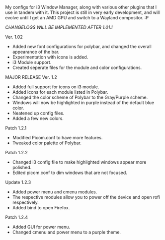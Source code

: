 My configs for i3 Window Manager, along with various other plugins that I use in tandem with it.
This project is still in very early development, and will evolve until I get an AMD GPU and switch to a Wayland compositor. :P

*CHANGELOGS WILL BE IMPLEMENTED AFTER 1.01.1*

Ver. 1.02
- Added new font configurations for polybar, and changed the overall appearance of the bar.
- Experimentation with icons is added.
- i3 Module support.
- Created seperate files for the module and color configurations.

MAJOR RELEASE Ver. 1.2
- Added full support for icons on i3 module.
- Added icons for each module listed in Polybar.
- Changed the color scheme of Polybar to the Gray/Purple scheme.
- Windows will now be highlighted in purple instead of the default blue color.
- Neatened up config files.
- Added a few new colors.

Patch 1.2.1
- Modified Picom.conf to have more features.
- Tweaked color palette of Polybar.

Patch 1.2.2
- Changed i3 config file to make highlighted windows appear more polished.
- Edited picom.conf to dim windows that are not focused.

Update 1.2.3
- Added power menu and cmenu modules.
- The respective modules allow you to power off the device and open rofi respectively.
- Added bind to open Firefox.

Patch 1.2.4
- Added GUI for power menu.
- Changed cmenu and power menu to a purple theme.

